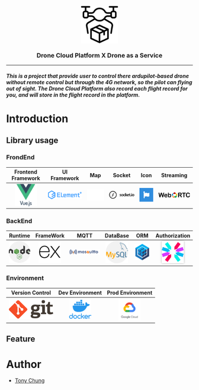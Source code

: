<img src="./src/assets/drone.svg" style="width:100px;height:100px;display:block;margin: 0 auto;">
<h3 style="text-align:center">Drone Cloud Platform X Drone as a Service</h3>
<hr>

##### This is a project that provide user to control there ardupilot-based drone without remote control but through the 4G network, so the pilot can flying out of sight. The Drone Cloud Platform also record each flight record for you, and will store in the *flight record* in the platform.


# Introduction
## Library usage
### FrondEnd
|Frontend Framework|UI Framework|Map|Socket|Icon|Streaming|
|:-:|:-:|:-:|:-:|:-:|:-:|
|<a href="https://v3.vuejs.org/"><img src="./icon/vue.js.png" style="width:60px;"></a>|<a href="https://element-plus.org/#/zh-CN"><img src="./icon//element-plus.png" style="width:140px;"></a>|<a href="https://www.mapbox.com/"><img src="./icon/mapbox.svg" style="width:100px;height:30px;background: rgb(0,0,255,0.5);"></a>|<a href="https://socket.io/"><img src="./icon/socket.io.svg" style="width:140px;"></a>|<a href="https://github.com/FortAwesome/vue-fontawesome"><img src="./icon/fontawesome.png" style="width:60px;"></a>|<a href="https://webrtc.org/"><img src="./icon/webRTC.svg" style="width:140px;"></a>|

### BackEnd
|Runtime|FrameWork|MQTT|DataBase|ORM|Authorization|
|:-:|:-:|:-:|:-:|:-:|:-:|
|<a href="https://nodejs.org/en/"><img src="./icon/nodejs.png" style="width:60px;"></a>|<a href="https://expressjs.com/"><img src="./icon/expressjs.png" style="width:60px;"></a>|<a href="https://mosquitto.org/"><img src="./icon/mosquitto.png" style="width:140px;"></a>|<a href="https://www.mysql.com/"><img src="./icon/mysql.png" style="width:60px;"></a>|<a href="https://sequelize.org/master/"><img src="./icon/sequelize-orm.png" style="width:60px;"></a>|<a href="https://jwt.io/"><img src="./icon/jwt.svg" style="width:60px;filter: drop-shadow(0 0 0.15rem rgb(0,0,0,0.3))"><a/>|

### Environment
|Version Control|Dev Environment|Prod Environment|
|:-:|:-:|:-:|
|<a href="https://git-scm.com/"><img src="./icon/git.png" style="width:120px;"></a>|<img src="./icon/docker.png" style="width:60px;">|<a href="https://cloud.google.com/"><img src="./icon/google-cloud.png" style="width:60px;"></a>|

## Feature


# Author
- [Tony Chung](https://github.com/waiting33118)